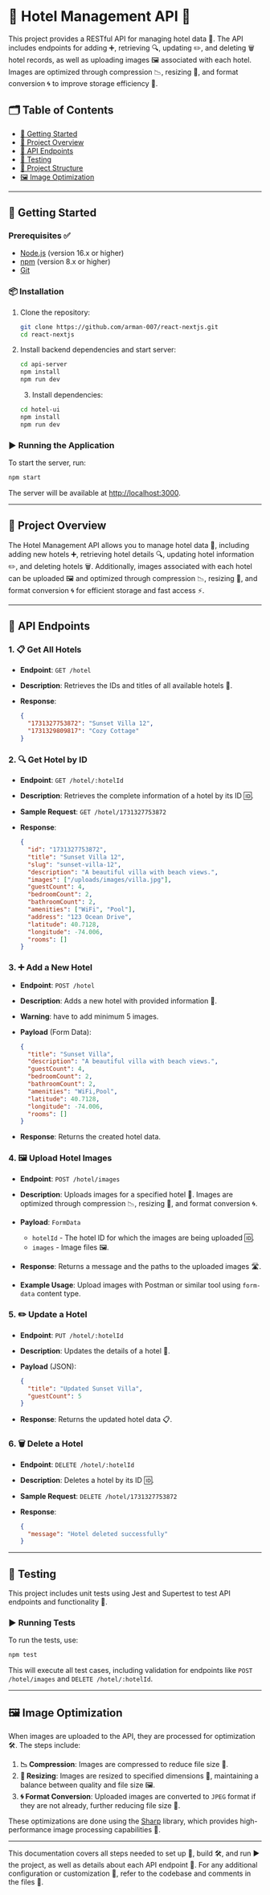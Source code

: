 # 🏨 Hotel Management API 🚀

This project provides a RESTful API for managing hotel data 🏢. The API includes endpoints for adding ➕, retrieving 🔍, updating ✏️, and deleting 🗑️ hotel records, as well as uploading images 🖼️ associated with each hotel. Images are optimized through compression 📉, resizing 🔄, and format conversion 🌀 to improve storage efficiency 💾.

## 🗂️ Table of Contents

- [🚀 Getting Started](#getting-started)
- [📝 Project Overview](#project-overview)
- [🔗 API Endpoints](#api-endpoints)
- [🧪 Testing](#testing)
- [📁 Project Structure](#project-structure)
- [🖼️ Image Optimization](#image-optimization)

---

## 🚀 Getting Started

### Prerequisites ✅

- [Node.js](https://nodejs.org/en/) (version 16.x or higher)
- [npm](https://www.npmjs.com/) (version 8.x or higher)
- [Git](https://git-scm.com/)

### 📦 Installation

1. Clone the repository:

   ```bash
   git clone https://github.com/arman-007/react-nextjs.git
   cd react-nextjs
   ```

2. Install backend dependencies and start server:

   ```bash
   cd api-server
   npm install
   npm run dev
   ```

   3. Install dependencies:

   ```bash
   cd hotel-ui
   npm install
   npm run dev
   ```

### ▶️ Running the Application

To start the server, run:

```bash
npm start
```

The server will be available at [http://localhost:3000](http://localhost:3000).

---

## 📝 Project Overview

The Hotel Management API allows you to manage hotel data 🏢, including adding new hotels ➕, retrieving hotel details 🔍, updating hotel information ✏️, and deleting hotels 🗑️. Additionally, images associated with each hotel can be uploaded 🖼️ and optimized through compression 📉, resizing 🔄, and format conversion 🌀 for efficient storage and fast access ⚡.

---

## 🔗 API Endpoints

### 1. **📋 Get All Hotels**

- **Endpoint**: `GET /hotel`
- **Description**: Retrieves the IDs and titles of all available hotels 🏢.
- **Response**:

  ```json
  {
    "1731327753872": "Sunset Villa 12",
    "1731329809817": "Cozy Cottage"
  }
  ```

### 2. **🔍 Get Hotel by ID**

- **Endpoint**: `GET /hotel/:hotelId`
- **Description**: Retrieves the complete information of a hotel by its ID 🆔.
- **Sample Request**: `GET /hotel/1731327753872`
- **Response**:

  ```json
  {
    "id": "1731327753872",
    "title": "Sunset Villa 12",
    "slug": "sunset-villa-12",
    "description": "A beautiful villa with beach views.",
    "images": ["/uploads/images/villa.jpg"],
    "guestCount": 4,
    "bedroomCount": 2,
    "bathroomCount": 2,
    "amenities": ["WiFi", "Pool"],
    "address": "123 Ocean Drive",
    "latitude": 40.7128,
    "longitude": -74.006,
    "rooms": []
  }
  ```

### 3. **➕ Add a New Hotel**

- **Endpoint**: `POST /hotel`
- **Description**: Adds a new hotel with provided information 📝.
- **Warning**: have to add minimum 5 images.
- **Payload** (Form Data):

  ```json
  {
    "title": "Sunset Villa",
    "description": "A beautiful villa with beach views.",
    "guestCount": 4,
    "bedroomCount": 2,
    "bathroomCount": 2,
    "amenities": "WiFi,Pool",
    "latitude": 40.7128,
    "longitude": -74.006,
    "rooms": []
  }
  ```

- **Response**: Returns the created hotel data.

### 4. **🖼️ Upload Hotel Images**

- **Endpoint**: `POST /hotel/images`
- **Description**: Uploads images for a specified hotel 🏢. Images are optimized through compression 📉, resizing 🔄, and format conversion 🌀.
- **Payload**: `FormData`
  - `hotelId` - The hotel ID for which the images are being uploaded 🆔.
  - `images` - Image files 🖼️.

- **Response**: Returns a message and the paths to the uploaded images 🛣️.

- **Example Usage**: Upload images with Postman or similar tool using `form-data` content type.

### 5. **✏️ Update a Hotel**

- **Endpoint**: `PUT /hotel/:hotelId`
- **Description**: Updates the details of a hotel 🏢.
- **Payload** (JSON):

  ```json
  {
    "title": "Updated Sunset Villa",
    "guestCount": 5
  }
  ```

- **Response**: Returns the updated hotel data 📋.

### 6. **🗑️ Delete a Hotel**

- **Endpoint**: `DELETE /hotel/:hotelId`
- **Description**: Deletes a hotel by its ID 🆔.
- **Sample Request**: `DELETE /hotel/1731327753872`
- **Response**:

  ```json
  {
    "message": "Hotel deleted successfully"
  }
  ```

---

## 🧪 Testing

This project includes unit tests using Jest and Supertest to test API endpoints and functionality 🧪.

### ▶️ Running Tests

To run the tests, use:

```bash
npm test
```

This will execute all test cases, including validation for endpoints like `POST /hotel/images` and `DELETE /hotel/:hotelId`.

---

## 🖼️ Image Optimization

When images are uploaded to the API, they are processed for optimization 🛠️. The steps include:

1. **📉 Compression**: Images are compressed to reduce file size 📏.
2. **🔄 Resizing**: Images are resized to specified dimensions 📐, maintaining a balance between quality and file size 🖼️.
3. **🌀 Format Conversion**: Uploaded images are converted to `JPEG` format if they are not already, further reducing file size 🔧.

These optimizations are done using the [Sharp](https://sharp.pixelplumbing.com/) library, which provides high-performance image processing capabilities 💪.

---

This documentation covers all steps needed to set up 🔧, build 🛠️, and run ▶️ the project, as well as details about each API endpoint 🔗. For any additional configuration or customization 🔄, refer to the codebase and comments in the files 📄.

